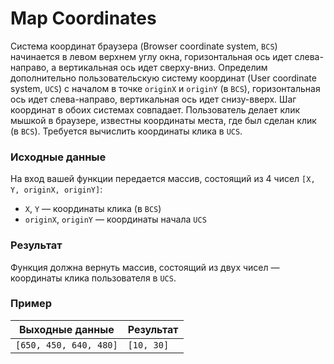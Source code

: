 # Map Coordinates
Система координат браузера (Browser coordinate system, `BCS`) начинается в левом верхнем углу окна,
горизонтальная ось идет слева-направо, а вертикальная ось идет сверху-вниз. Определим дополнительно
пользовательскую систему координат (User coordinate system, `UCS`) с началом в точке `originX` и
`originY` (в `BCS`), горизонтальная ось идет слева-направо, вертикальная ось идет снизу-вверх. Шаг 
координат в обоих системах совпадает. Пользователь делает клик мышкой в браузере, известны
координаты места, где был сделан клик (в `BCS`). Требуется вычислить координаты клика в `UCS`. 

### Исходные данные
На вход вашей функции передается массив, состоящий из 4 чисел `[X, Y, originX, originY]`:
- `X`, `Y` — координаты клика (в `BCS`)
- `originX`, `originY` — координаты начала `UCS`

### Результат
Функция должна вернуть массив, состоящий из двух чисел — координаты клика пользователя в `UCS`.

### Пример
| Выходные данные             | Результат   |
|-----------------------------|-------------|
| `[650, 450, 640, 480]`      | `[10, 30]`  |


